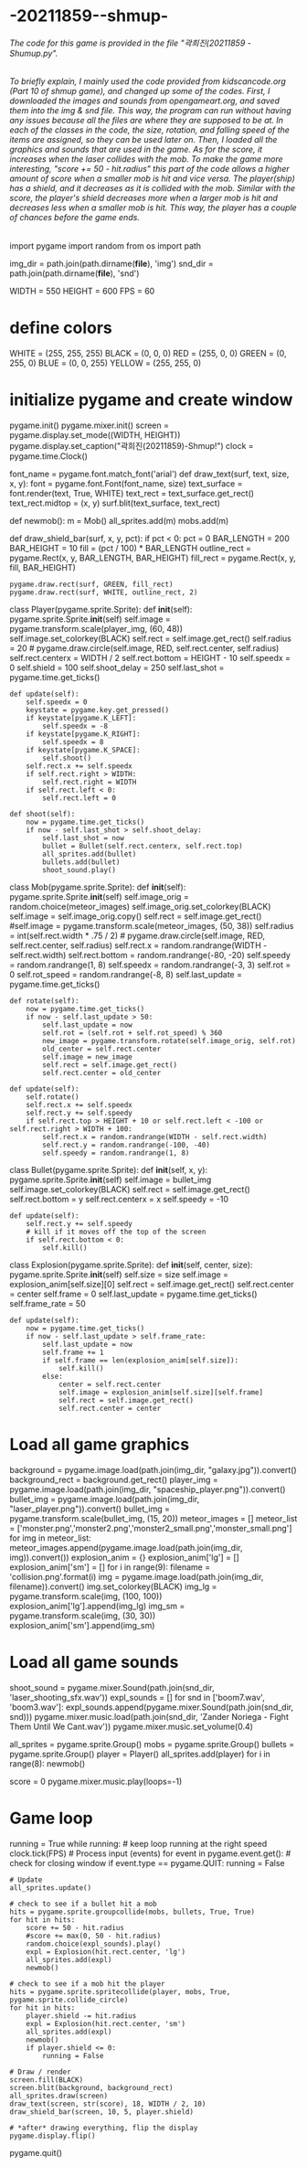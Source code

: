 # -20211859--shmup-

###### The code for this game is provided in the file "곽희진(20211859 - Shumup.py". 

###### To briefly explain, I mainly used the code provided from kidscancode.org (Part 10 of shmup game), and changed up some of the codes. First, I downloaded the images and sounds from opengameart.org, and saved them into the img & snd file. This way, the program can run without having any issues because all the files are where they are supposed to be at. In each of the classes in the code, the size, rotation, and falling speed of the items are assigned, so they can be used later on. Then, I loaded all the graphics and sounds that are used in the game. As for the score, it increases when the laser collides with the mob. To make the game more interesting, "score += 50 - hit.radius" this part of the code allows a higher amount of score when a smaller mob is hit and vice versa. The player(ship) has a shield, and it decreases as it is collided with the mob. Similar with the score, the player's shield decreases more when a larger mob is hit and decreases less when a smaller mob is hit. This way, the player has a couple of chances before the game ends. 


import pygame
import random
from os import path

img_dir = path.join(path.dirname(__file__), 'img')
snd_dir = path.join(path.dirname(__file__), 'snd')

WIDTH = 550
HEIGHT = 600
FPS = 60

# define colors
WHITE = (255, 255, 255)
BLACK = (0, 0, 0)
RED = (255, 0, 0)
GREEN = (0, 255, 0)
BLUE = (0, 0, 255)
YELLOW = (255, 255, 0)

# initialize pygame and create window
pygame.init()
pygame.mixer.init()
screen = pygame.display.set_mode((WIDTH, HEIGHT))
pygame.display.set_caption("곽희진(20211859)-Shmup!")
clock = pygame.time.Clock()

font_name = pygame.font.match_font('arial')
def draw_text(surf, text, size, x, y):
    font = pygame.font.Font(font_name, size)
    text_surface = font.render(text, True, WHITE)
    text_rect = text_surface.get_rect()
    text_rect.midtop = (x, y)
    surf.blit(text_surface, text_rect)

def newmob():
    m = Mob()
    all_sprites.add(m)
    mobs.add(m)

def draw_shield_bar(surf, x, y, pct):
    if pct < 0:
        pct = 0
    BAR_LENGTH = 200
    BAR_HEIGHT = 10
    fill = (pct / 100) * BAR_LENGTH
    outline_rect = pygame.Rect(x, y, BAR_LENGTH, BAR_HEIGHT)
    fill_rect = pygame.Rect(x, y, fill, BAR_HEIGHT)

    pygame.draw.rect(surf, GREEN, fill_rect)
    pygame.draw.rect(surf, WHITE, outline_rect, 2)

class Player(pygame.sprite.Sprite):
    def __init__(self):
        pygame.sprite.Sprite.__init__(self)
        self.image = pygame.transform.scale(player_img, (60, 48))
        self.image.set_colorkey(BLACK)
        self.rect = self.image.get_rect()
        self.radius = 20
        # pygame.draw.circle(self.image, RED, self.rect.center, self.radius)
        self.rect.centerx = WIDTH / 2
        self.rect.bottom = HEIGHT - 10
        self.speedx = 0
        self.shield = 100
        self.shoot_delay = 250
        self.last_shot = pygame.time.get_ticks()

    def update(self):
        self.speedx = 0
        keystate = pygame.key.get_pressed()
        if keystate[pygame.K_LEFT]:
            self.speedx = -8
        if keystate[pygame.K_RIGHT]:
            self.speedx = 8
        if keystate[pygame.K_SPACE]:
            self.shoot()
        self.rect.x += self.speedx
        if self.rect.right > WIDTH:
            self.rect.right = WIDTH
        if self.rect.left < 0:
            self.rect.left = 0

    def shoot(self):
        now = pygame.time.get_ticks()
        if now - self.last_shot > self.shoot_delay:
            self.last_shot = now
            bullet = Bullet(self.rect.centerx, self.rect.top)
            all_sprites.add(bullet)
            bullets.add(bullet)
            shoot_sound.play()

class Mob(pygame.sprite.Sprite):
    def __init__(self):
        pygame.sprite.Sprite.__init__(self)
        self.image_orig = random.choice(meteor_images)
        self.image_orig.set_colorkey(BLACK)
        self.image = self.image_orig.copy()
        self.rect = self.image.get_rect()
        #self.image = pygame.transform.scale(meteor_images, (50, 38))
        self.radius = int(self.rect.width * .75 / 2)
        # pygame.draw.circle(self.image, RED, self.rect.center, self.radius)
        self.rect.x = random.randrange(WIDTH - self.rect.width)
        self.rect.bottom = random.randrange(-80, -20)
        self.speedy = random.randrange(1, 8)
        self.speedx = random.randrange(-3, 3)
        self.rot = 0
        self.rot_speed = random.randrange(-8, 8)
        self.last_update = pygame.time.get_ticks()

    def rotate(self):
        now = pygame.time.get_ticks()
        if now - self.last_update > 50:
            self.last_update = now
            self.rot = (self.rot + self.rot_speed) % 360
            new_image = pygame.transform.rotate(self.image_orig, self.rot)
            old_center = self.rect.center
            self.image = new_image
            self.rect = self.image.get_rect()
            self.rect.center = old_center

    def update(self):
        self.rotate()
        self.rect.x += self.speedx
        self.rect.y += self.speedy
        if self.rect.top > HEIGHT + 10 or self.rect.left < -100 or self.rect.right > WIDTH + 100:
            self.rect.x = random.randrange(WIDTH - self.rect.width)
            self.rect.y = random.randrange(-100, -40)
            self.speedy = random.randrange(1, 8)

class Bullet(pygame.sprite.Sprite):
    def __init__(self, x, y):
        pygame.sprite.Sprite.__init__(self)
        self.image = bullet_img
        self.image.set_colorkey(BLACK)
        self.rect = self.image.get_rect()
        self.rect.bottom = y
        self.rect.centerx = x
        self.speedy = -10

    def update(self):
        self.rect.y += self.speedy
        # kill if it moves off the top of the screen
        if self.rect.bottom < 0:
            self.kill()

class Explosion(pygame.sprite.Sprite):
    def __init__(self, center, size):
        pygame.sprite.Sprite.__init__(self)
        self.size = size
        self.image = explosion_anim[self.size][0]
        self.rect = self.image.get_rect()
        self.rect.center = center
        self.frame = 0
        self.last_update = pygame.time.get_ticks()
        self.frame_rate = 50

    def update(self):
        now = pygame.time.get_ticks()
        if now - self.last_update > self.frame_rate:
            self.last_update = now
            self.frame += 1
            if self.frame == len(explosion_anim[self.size]):
                self.kill()
            else:
                center = self.rect.center
                self.image = explosion_anim[self.size][self.frame]
                self.rect = self.image.get_rect()
                self.rect.center = center

# Load all game graphics
background = pygame.image.load(path.join(img_dir, "galaxy.jpg")).convert()
background_rect = background.get_rect()
player_img = pygame.image.load(path.join(img_dir, "spaceship_player.png")).convert()
bullet_img = pygame.image.load(path.join(img_dir, "laser_player.png")).convert()
bullet_img = pygame.transform.scale(bullet_img, (15, 20))
meteor_images = []
meteor_list = ['monster.png','monster2.png','monster2_small.png','monster_small.png']
for img in meteor_list:
    meteor_images.append(pygame.image.load(path.join(img_dir, img)).convert())
explosion_anim = {}
explosion_anim['lg'] = []
explosion_anim['sm'] = []
for i in range(9):
    filename = 'collision.png'.format(i)
    img = pygame.image.load(path.join(img_dir, filename)).convert()
    img.set_colorkey(BLACK)
    img_lg = pygame.transform.scale(img, (100, 100))
    explosion_anim['lg'].append(img_lg)
    img_sm = pygame.transform.scale(img, (30, 30))
    explosion_anim['sm'].append(img_sm)
# Load all game sounds
shoot_sound = pygame.mixer.Sound(path.join(snd_dir, 'laser_shooting_sfx.wav'))
expl_sounds = []
for snd in ['boom7.wav', 'boom3.wav']:
    expl_sounds.append(pygame.mixer.Sound(path.join(snd_dir, snd)))
pygame.mixer.music.load(path.join(snd_dir, 'Zander Noriega - Fight Them Until We Cant.wav'))
pygame.mixer.music.set_volume(0.4)

all_sprites = pygame.sprite.Group()
mobs = pygame.sprite.Group()
bullets = pygame.sprite.Group()
player = Player()
all_sprites.add(player)
for i in range(8):
    newmob()

score = 0
pygame.mixer.music.play(loops=-1)
# Game loop
running = True
while running:
    # keep loop running at the right speed
    clock.tick(FPS)
    # Process input (events)
    for event in pygame.event.get():
        # check for closing window
        if event.type == pygame.QUIT:
            running = False

    # Update
    all_sprites.update()

    # check to see if a bullet hit a mob
    hits = pygame.sprite.groupcollide(mobs, bullets, True, True)
    for hit in hits:
        score += 50 - hit.radius
        #score += max(0, 50 - hit.radius)
        random.choice(expl_sounds).play()
        expl = Explosion(hit.rect.center, 'lg')
        all_sprites.add(expl)
        newmob()

    # check to see if a mob hit the player
    hits = pygame.sprite.spritecollide(player, mobs, True, pygame.sprite.collide_circle)
    for hit in hits:
        player.shield -= hit.radius 
        expl = Explosion(hit.rect.center, 'sm')
        all_sprites.add(expl)
        newmob()
        if player.shield <= 0:
            running = False

    # Draw / render
    screen.fill(BLACK)
    screen.blit(background, background_rect)
    all_sprites.draw(screen)
    draw_text(screen, str(score), 18, WIDTH / 2, 10)
    draw_shield_bar(screen, 10, 5, player.shield)

    # *after* drawing everything, flip the display
    pygame.display.flip()

pygame.quit()
